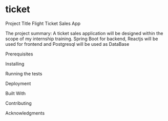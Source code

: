 # ticket


Project Title
Flight Ticket Sales App

The project summary:
A ticket sales application will be designed within the scope of my internship training.
Spring Boot for backend,
Reactjs will be used for frontend and Postgresql will be used as DataBase


Prerequisites



Installing


Running the tests



Deployment


Built With

Contributing




Acknowledgments
